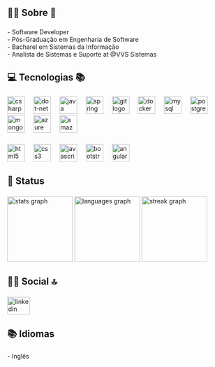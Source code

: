 <h2 align="left">👨‍💻 Sobre 👋</h2>

###

<p align="left">- Software Developer<br>- Pós-Graduação em Engenharia de Software<br>- Bacharel em Sistemas da Informação<br>- Analista de Sistemas e Suporte at @VVS Sistemas</p>

###

<h2 align="left">💻 Tecnologias 📚</h2>

###

<div align="left">
  <img src="https://cdn.jsdelivr.net/gh/devicons/devicon/icons/csharp/csharp-original.svg" height="40" alt="csharp logo"  />
  <img width="12" />
  <img src="https://skillicons.dev/icons?i=dotnet" height="40" alt="dot-net logo"  />
  <img width="12" />
  <img src="https://cdn.jsdelivr.net/gh/devicons/devicon/icons/java/java-original.svg" height="40" alt="java logo"  />
  <img width="12" />
  <img src="https://cdn.jsdelivr.net/gh/devicons/devicon/icons/spring/spring-original.svg" height="40" alt="spring logo"  />
  <img width="12" />
  <img src="https://cdn.jsdelivr.net/gh/devicons/devicon/icons/git/git-original.svg" height="40" alt="git logo"  />
  <img width="12" />
  <img src="https://skillicons.dev/icons?i=docker" height="40" alt="docker logo"  />
  <img width="12" />
  <img src="https://skillicons.dev/icons?i=mysql" height="40" alt="mysql logo"  />
  <img width="12" />
  <img src="https://cdn.jsdelivr.net/gh/devicons/devicon/icons/postgresql/postgresql-original.svg" height="40" alt="postgresql logo"  />
  <img width="12" />
  <img src="https://skillicons.dev/icons?i=mongodb" height="40" alt="mongodb logo"  />
  <img width="12" />
  <img src="https://cdn.jsdelivr.net/gh/devicons/devicon/icons/azure/azure-original.svg" height="40" alt="azure logo"  />
  <img width="12" />
  <img src="https://skillicons.dev/icons?i=aws" height="40" alt="amazonwebservices logo"  />
</div>

###

<div align="left">
  <img src="https://cdn.jsdelivr.net/gh/devicons/devicon/icons/html5/html5-original.svg" height="40" alt="html5 logo"  />
  <img width="12" />
  <img src="https://cdn.jsdelivr.net/gh/devicons/devicon/icons/css3/css3-original.svg" height="40" alt="css3 logo"  />
  <img width="12" />
  <img src="https://cdn.jsdelivr.net/gh/devicons/devicon/icons/javascript/javascript-original.svg" height="40" alt="javascript logo"  />
  <img width="12" />
  <img src="https://cdn.jsdelivr.net/gh/devicons/devicon/icons/bootstrap/bootstrap-original.svg" height="40" alt="bootstrap logo"  />
  <img width="12" />
  <img src="https://cdn.jsdelivr.net/gh/devicons/devicon/icons/angularjs/angularjs-original.svg" height="40" alt="angularjs logo"  />
</div>

###

<h2 align="left">🎯 Status</h2>

###

<div align="left">
  <img src="https://github-readme-stats.vercel.app/api?username=ClaudioOliver&hide_title=false&hide_rank=true&show_icons=true&include_all_commits=true&count_private=true&disable_animations=false&theme=dark&locale=en&hide_border=true&order=1" height="150" alt="stats graph"  />
  <img src="https://github-readme-stats.vercel.app/api/top-langs?username=ClaudioOliver&locale=en&hide_title=false&layout=compact&card_width=320&langs_count=5&theme=dark&hide_border=true&order=2" height="150" alt="languages graph"  />
  <img src="https://streak-stats.demolab.com?user=ClaudioOliver&locale=pt-br&mode=daily&theme=dracula&hide_border=true&border_radius=5&order=3" height="150" alt="streak graph"  />
</div>

###

<h2 align="left">🔗👨 Social 🔝</h2>

###

<div align="left">
  <a href="https://www.linkedin.com/in/claudio-oliveira127" target="_blank">
    <img src="https://raw.githubusercontent.com/maurodesouza/profile-readme-generator/master/src/assets/icons/social/linkedin/default.svg" width="52" height="40" alt="linkedin logo"  />
  </a>
</div>

###

<h2 align="left">📚 Idiomas</h2>

###

<p align="left">- Inglês</p>

###
